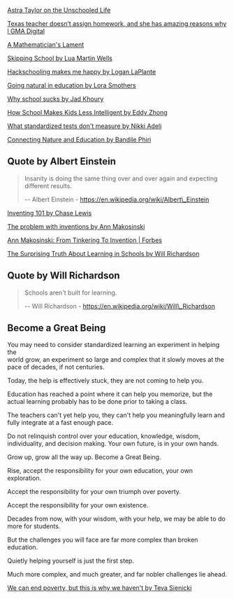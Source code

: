 [Astra Taylor on the Unschooled Life](https://www.youtube.com/watch?v=LwIyy1Fi-4Q "Play Video")

[Texas teacher doesn’t assign homework, and she has amazing reasons why l GMA Digital](https://www.youtube.com/watch?v=Gp6KYTCsrwo "Play Video")

[A Mathematician's Lament](https://www.youtube.com/watch?v=Ws6qmXDJgwU "Play Video")

[Skipping School by Lua Martin Wells](https://www.youtube.com/watch?v=23jVmKXk2I0 "Play Video")

[Hackschooling makes me happy by Logan LaPlante](https://www.youtube.com/watch?v=h11u3vtcpaY "Play Video")

[Going natural in education by Lora Smothers](https://www.youtube.com/watch?v=T0hQNR5fDKw "Play Video")

[Why school sucks by Jad Khoury](https://www.youtube.com/watch?v=OEqOgtmvkkE "Play Video")

[How School Makes Kids Less Intelligent by Eddy Zhong](https://www.youtube.com/watch?v=2Yt6raj-S1M "Play Video")

[What standardized tests don't measure by Nikki Adeli](https://www.youtube.com/watch?v=woVtj8GH678 "Play Video")

[Connecting Nature and Education by Bandile Phiri](https://www.youtube.com/watch?v=nVj3qizoWS8 "Play Video")

## Quote by Albert Einstein

> Insanity is doing the same thing over and over again and expecting\
> different results.
>
> \-- Albert Einstein - https://en.wikipedia.org/wiki/Albert\_Einstein

[Inventing 101 by Chase Lewis](https://www.youtube.com/watch?v=StdwWpbokcw "Play Video")

[The problem with inventions by Ann Makosinski](https://www.youtube.com/watch?v=lFDG7w_jAFk "Play Video")

[Ann Makosinski: From Tinkering To Invention | Forbes](https://www.youtube.com/watch?v=iw4FzMDhU6M "Play Video")

[The Surprising Truth About Learning in Schools by Will Richardson](https://www.youtube.com/watch?v=sxyKNMrhEvY "Play Video")

## Quote by Will Richardson

> Schools aren't built for learning.
>
> \-- Will Richardson - https://en.wikipedia.org/wiki/Will\_Richardson

## Become a Great Being

You may need to consider standardized learning an experiment in helping the\
world grow, an experiment so large and complex that it slowly moves at the\
pace of decades, if not centuries.

Today, the help is effectively stuck, they are not coming to help you.

Education has reached a point where it can help you memorize, but the\
actual learning probably has to be done prior to taking a class.

The teachers can't yet help you, they can't help you meaningfully learn and\
fully integrate at a fast enough pace.

Do not relinquish control over your education, knowledge, wisdom,\
individuality, and decision making. Your own future, is in your own hands.

Grow up, grow all the way up. Become a Great Being.

Rise, accept the responsibility for your own education, your own\
exploration.

Accept the responsibility for your own triumph over poverty.

Accept the responsibility for your own existence.

Decades from now, with your wisdom, with your help, we may be able to do\
more for students.

But the challenges you will face are far more complex than broken education.

Quietly helping yourself is just the first step.

Much more complex, and much greater, and far nobler challenges lie ahead.

[We can end poverty, but this is why we haven't by Teva Sienicki](https://www.youtube.com/watch?v=vvlozhvQPJw "Play Video")
